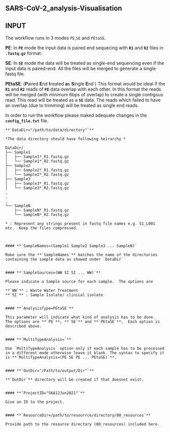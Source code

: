 ## SARS-CoV-2_analysis-Visualisation

## INPUT

The workflow runs in 3 modes `PE`,`SE` and `PEtaSE`.

**PE**: In **`PE`** mode the input data is paired end sequecing with **`R1`** and **`R2`** files in **`.fastq.gz`** format. 

**SE**: In **`SE`** mode the data will be treated as single-end sequencing even if the input data is paired-end.  All the files will be merged to generate a single fastq file.  

**PEtaSE**: (**P**aired **E**nd **t**reated **a**s **S**ingle **E**nd ) This format would be ideal if the **`R1`** and **`R2`** reads of **`PE`** data overlap with each other.  In this format the reads will be merged (with minimum 6bps of overlap) to create a single contigous read.  This read will be treated as a **`SE`** data. The reads which failed to have an overlap (due to trimming) will be treated as single end reads.

In order to run the workflow please maked adequate changes in the **`config_file.txt`** file.

```
**`DataDir="/path/to/data/directory"`**

*The data directory should have following heirarchy *

DataDir/
├── Sample1
│   ├── Sample1*_R1.fastq.gz
│   └── Sample1*_R2.fastq.gz
├── Sample2
│   ├── Sample2*_R1.fastq.gz
│   └── Sample2*_R2.fastq.gz
├── Sample3
│   ├── Sample3*_R1.fastq.gz
│   └── Sample3*_R2.fastq.gz
.
.
.
└── SampleN
    ├── SampleN*_R1.fastq.gz
    └── SampleN*_R2.fastq.gz

* : Represent any strings present in fastq file names e.g. S1_L001 etc.  Keep the files compressed.



#### **`SampleNames=(Sample1 Sample2 Sample3 ... SampleN)`

Make sure the **`SampleNames`** matches the name of the directories containing the sample data as showed under `DataDir`


#### **`SampleSources=(WW SI SI ... WW)`**

Please indicate a Sample source for each sample.  The options are

**`WW`** : Waste Water Treatment
**`SI`** : Sample Isolate/ clinical isolate


#### **`AnalysisType=PEtaSE`**

This parameter will indicate what kind of analysis has to be done.  The options are **`PE`**, **`SE`** and **`PEtaSE`**,  Each option is described above. 


#### **`MultiTypeAnalysis=`**

Use `MultiTypeAnalysis` option only if each sample has to be processed in a different mode otherwise leave it blank. The syntax to specify it is **`MultiTypeAnalysis=(PE SE PE ... PEtaSE)`**.


#### **`OutDir="/Path/to/output/Dir"`**

**`OutDir`** directory will be created if that doesnot exist.


#### **`ProjectID="SKA12Jun2021"`**

Give an ID to the project. 


#### **`ResourceDir=/path/to/resourrce/directory/00_resources`**

Provide path to the resource directory (00_resources) included here.


```



